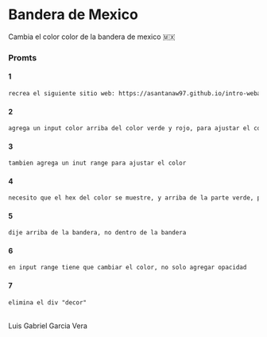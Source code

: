 # Bandera de Mexico

Cambia el color color de la bandera de mexico 🇲🇽

### Promts

#### 1

```txt
recrea el siguiente sitio web: https://asantanaw97.github.io/intro-webapp-mexico/
```

#### 2

```txt
agrega un input color arriba del color verde y rojo, para ajustar el color
```

#### 3

```txt
tambien agrega un inut range para ajustar el color
```

#### 4

```txt
necesito que el hex del color se muestre, y arriba de la parte verde, pon el input color y el input range, y arriba de la parte roja tambien
```

#### 5

```txt
dije arriba de la bandera, no dentro de la bandera
```

#### 6

```txt
en input range tiene que cambiar el color, no solo agregar opacidad
```

#### 7

```txt
elimina el div "decor"
```

<br>
Luis Gabriel Garcia Vera
